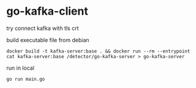 # go-kafka-client

try connect kafka with tls crt

build executable file from debian

```shell
docker build -t kafka-server:base . && docker run --rm --entrypoint cat kafka-server:base /detector/go-kafka-server > go-kafka-server
```

run in local

```shell
go run main.go
```
